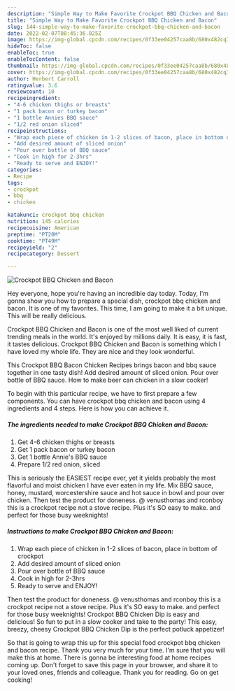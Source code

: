 ```yaml
---
description: "Simple Way to Make Favorite Crockpot BBQ Chicken and Bacon"
title: "Simple Way to Make Favorite Crockpot BBQ Chicken and Bacon"
slug: 144-simple-way-to-make-favorite-crockpot-bbq-chicken-and-bacon
date: 2022-02-07T08:45:36.025Z
image: https://img-global.cpcdn.com/recipes/0f33ee04257caa8b/680x482cq70/crockpot-bbq-chicken-and-bacon-recipe-main-photo.jpg
hideToc: false
enableToc: true
enableTocContent: false
thumbnail: https://img-global.cpcdn.com/recipes/0f33ee04257caa8b/680x482cq70/crockpot-bbq-chicken-and-bacon-recipe-main-photo.jpg
cover: https://img-global.cpcdn.com/recipes/0f33ee04257caa8b/680x482cq70/crockpot-bbq-chicken-and-bacon-recipe-main-photo.jpg
author: Herbert Carroll
ratingvalue: 3.6
reviewcount: 10
recipeingredient:
- "4-6 chicken thighs or breasts"
- "1 pack bacon or turkey bacon"
- "1 bottle Annies BBQ sauce"
- "1/2 red onion sliced"
recipeinstructions:
- "Wrap each piece of chicken in 1-2 slices of bacon, place in bottom of crockpot"
- "Add desired amount of sliced onion"
- "Pour over bottle of BBQ sauce"
- "Cook in high for 2-3hrs"
- "Ready to serve and ENJOY!"
categories:
- Recipe
tags:
- crockpot
- bbq
- chicken

katakunci: crockpot bbq chicken 
nutrition: 145 calories
recipecuisine: American
preptime: "PT20M"
cooktime: "PT49M"
recipeyield: "2"
recipecategory: Dessert

---
```



![Crockpot BBQ Chicken and Bacon](https://img-global.cpcdn.com/recipes/0f33ee04257caa8b/680x482cq70/crockpot-bbq-chicken-and-bacon-recipe-main-photo.jpg)

Hey everyone, hope you're having an incredible day today. Today, I'm gonna show you how to prepare a special dish, crockpot bbq chicken and bacon. It is one of my favorites. This time, I am going to make it a bit unique. This will be really delicious.

Crockpot BBQ Chicken and Bacon is one of the most well liked of current trending meals in the world. It's enjoyed by millions daily. It is easy, it is fast, it tastes delicious. Crockpot BBQ Chicken and Bacon is something which I have loved my whole life. They are nice and they look wonderful.

This Crockpot BBQ Bacon Chicken Recipes brings bacon and bbq sauce together in one tasty dish! Add desired amount of sliced onion. Pour over bottle of BBQ sauce. How to make beer can chicken in a slow cooker!


To begin with this particular recipe, we have to first prepare a few components. You can have crockpot bbq chicken and bacon using 4 ingredients and 4 steps. Here is how you can achieve it.

<!--inarticleads1-->

##### The ingredients needed to make Crockpot BBQ Chicken and Bacon:

1. Get 4-6 chicken thighs or breasts
1. Get 1 pack bacon or turkey bacon
1. Get 1 bottle Annie&#39;s BBQ sauce
1. Prepare 1/2 red onion, sliced


This is seriously the EASIEST recipe ever, yet it yields probably the most flavorful and moist chicken I have ever eaten in my life. Mix BBQ sauce, honey, mustard, worcestershire sauce and hot sauce in bowl and pour over chicken. Then test the product for doneness. @ venusthomas and rconboy this is a crockpot recipe not a stove recipe. Plus it&#39;s SO easy to make. and perfect for those busy weeknights! 

<!--inarticleads2-->

##### Instructions to make Crockpot BBQ Chicken and Bacon:

1. Wrap each piece of chicken in 1-2 slices of bacon, place in bottom of crockpot
1. Add desired amount of sliced onion
1. Pour over bottle of BBQ sauce
1. Cook in high for 2-3hrs
1. Ready to serve and ENJOY!

Then test the product for doneness. @ venusthomas and rconboy this is a crockpot recipe not a stove recipe. Plus it&#39;s SO easy to make. and perfect for those busy weeknights! Crockpot BBQ Chicken Dip is easy and delicious! So fun to put in a slow cooker and take to the party! This easy, breezy, cheesy Crockpot BBQ Chicken Dip is the perfect potluck appetizer! 

So that is going to wrap this up for this special food crockpot bbq chicken and bacon recipe. Thank you very much for your time. I'm sure that you will make this at home. There is gonna be interesting food at home recipes coming up. Don't forget to save this page in your browser, and share it to your loved ones, friends and colleague. Thank you for reading. Go on get cooking!
